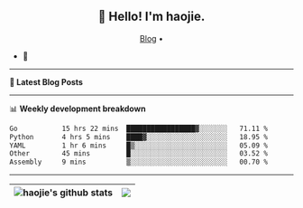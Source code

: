 <h2 align="center">👋 Hello! I'm haojie.</h2>
<p align="center">
  <a href="https://aoyouer.com">Blog</a> •
</p>


- 🔭 


-------

**📝 Latest Blog Posts**


-------

📊 **Weekly development breakdown**
<!--START_SECTION:waka-->

```txt
Go           15 hrs 22 mins  █████████████████▓░░░░░░░   71.11 %
Python       4 hrs 5 mins    ████▓░░░░░░░░░░░░░░░░░░░░   18.95 %
YAML         1 hr 6 mins     █▒░░░░░░░░░░░░░░░░░░░░░░░   05.09 %
Other        45 mins         █░░░░░░░░░░░░░░░░░░░░░░░░   03.52 %
Assembly     9 mins          ▒░░░░░░░░░░░░░░░░░░░░░░░░   00.70 %
```

<!--END_SECTION:waka-->

-------



| <img align="center" src="https://github-readme-stats.vercel.app/api?username=haojie06&show_icons=true&theme=graywhite&show_icons=true&count_private=true&include_all_commits=true&hide_border=true" alt="haojie's github stats" /> | <img align="center" src="https://github-readme-stats.vercel.app/api/top-langs/?username=haojie06&layout=compact&theme=graywhite&hide_border=true&hide=css,html" /> |
| ------------- | ------------- |


